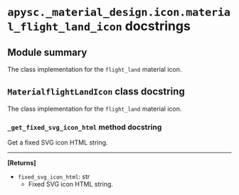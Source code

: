 # `apysc._material_design.icon.material_flight_land_icon` docstrings

## Module summary

The class implementation for the `flight_land` material icon.

## `MaterialflightLandIcon` class docstring

The class implementation for the `flight_land` material icon.

### `_get_fixed_svg_icon_html` method docstring

Get a fixed SVG icon HTML string.<hr>

**[Returns]**

- `fixed_svg_icon_html`: str
  - Fixed SVG icon HTML string.